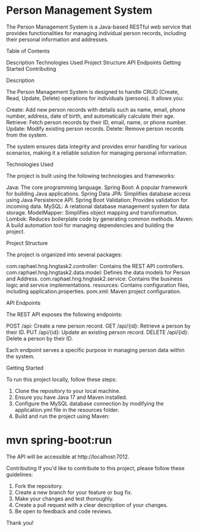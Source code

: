 # Person Management System

The Person Management System is a Java-based RESTful web service that provides
functionalities for managing individual person records, including their personal information and addresses.

Table of Contents

Description
Technologies Used
Project Structure
API Endpoints
Getting Started
Contributing

Description

The Person Management System is designed to handle CRUD (Create, Read, Update, Delete) operations for individuals (persons).
It allows you:

Create: Add new person records with details such as name, email, phone number, address, date of birth, and automatically calculate their age.
Retrieve: Fetch person records by their ID, email, name, or phone number.
Update: Modify existing person records.
Delete: Remove person records from the system.

The system ensures data integrity and provides error handling for various scenarios, making
it a reliable solution for managing personal information.


Technologies Used

The project is built using the following technologies and frameworks:

Java: The core programming language.
Spring Boot: A popular framework for building Java applications.
Spring Data JPA: Simplifies database access using Java Persistence API.
Spring Boot Validation: Provides validation for incoming data.
MySQL: A relational database management system for data storage.
ModelMapper: Simplifies object mapping and transformation.
Lombok: Reduces boilerplate code by generating common methods.
Maven: A build automation tool for managing dependencies and building the project.

Project Structure

The project is organized into several packages:

com.raphael.hng.hngtask2.controller: Contains the REST API controllers.
com.raphael.hng.hngtask2.data.model: Defines the data models for Person and Address.
com.raphael.hng.hngtask2.service: Contains the business logic and service implementations.
resources: Contains configuration files, including application.properties.
pom.xml: Maven project configuration.

API Endpoints

The REST API exposes the following endpoints:

POST /api: Create a new person record.
GET /api/{id}: Retrieve a person by their ID.
PUT /api/{id}: Update an existing person record.
DELETE /api/{id}: Delete a person by their ID.

Each endpoint serves a specific purpose in managing person data within the system.

Getting Started

To run this project locally, follow these steps:

1. Clone the repository to your local machine.
2. Ensure you have Java 17 and Maven installed.
3. Configure the MySQL database connection by modifying the application.yml file in the resources folder.
4. Build and run the project using Maven:

# mvn spring-boot:run

The API will be accessible at http://localhost:7012.

Contributing
If you'd like to contribute to this project, please follow these guidelines:

1. Fork the repository.
2. Create a new branch for your feature or bug fix.
3. Make your changes and test thoroughly.
4. Create a pull request with a clear description of your changes.
5. Be open to feedback and code reviews.

Thank you!
